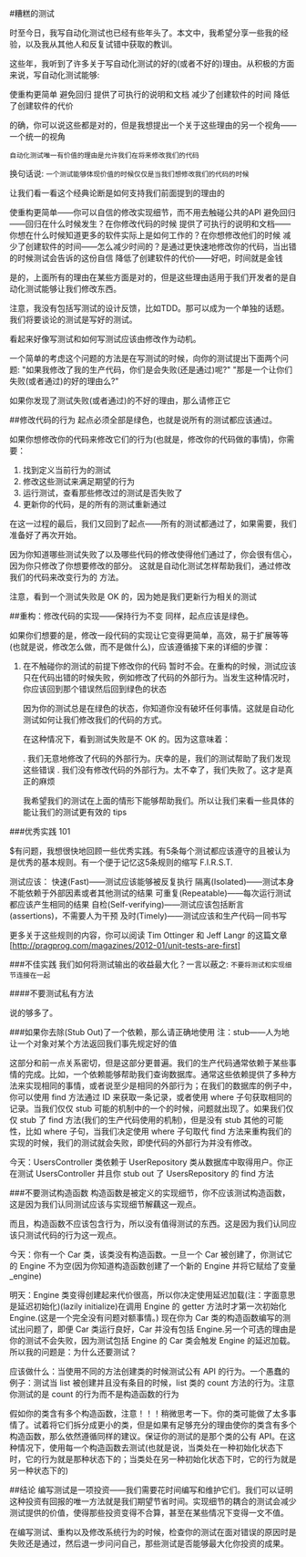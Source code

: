 #糟糕的测试

时至今日，我写自动化测试也已经有些年头了。本文中，我希望分享一些我的经验，以及我从其他人和反复试错中获取的教训。

这些年，我听到了许多关于写自动化测试的好的(或者不好的)理由。从积极的方面来说，写自动化测试能够:

使重构更简单
避免回归
提供了可执行的说明和文档
减少了创建软件的时间
降低了创建软件的代价

的确，你可以说这些都是对的，但是我想提出一个关于这些理由的另一个视角——一个统一的视角

`自动化测试唯一有价值的理由是允许我们在将来修改我们的代码`

换句话说:
`一个测试能够体现价值的时候仅仅是当我们想修改我们的代码的时候`

让我们看一看这个经典论断是如何支持我们前面提到的理由的

使重构更简单——你可以自信的修改实现细节，而不用去触碰公共的API
避免回归——回归在什么时候发生？在你修改代码的时候
提供了可执行的说明和文档——你想在什么时候知道更多的软件实际上是如何工作的？在你想修改他们的时候
减少了创建软件的时间——怎么减少时间的？是通过更快速地修改你的代码，当出错的时候测试会告诉的这份自信
降低了创建软件的代价——好吧，时间就是金钱


是的，上面所有的理由在某些方面是对的，但是这些理由适用于我们开发者的是自动化测试能够让我们修改东西。

注意，我没有包括写测试的设计反馈，比如TDD。那可以成为一个单独的话题。我们将要谈论的测试是写好的测试。

看起来好像写测试和如何写测试应该由修改作为动机。

一个简单的考虑这个问题的方法是在写测试的时候，向你的测试提出下面两个问题:
"如果我修改了我的生产代码，你们是会失败(还是通过)呢?"
"那是一个让你们失败(或者通过)的好的理由么?"

如果你发现了测试失败(或者通过)的不好的理由，那么请修正它




##修改代码的行为
起点必须全部是绿色，也就是说所有的测试都应该通过。

如果你想修改你的代码来修改它们的行为(也就是，修改你的代码做的事情)，你需要：
1. 找到定义当前行为的测试
2. 修改这些测试来满足期望的行为
3. 运行测试，查看那些修改过的测试是否失败了
4. 更新你的代码，是的所有的测试重新通过

在这一过程的最后，我们又回到了起点——所有的测试都通过了，如果需要，我们准备好了再次开始。

因为你知道哪些测试失败了以及哪些代码的修改使得他们通过了，你会很有信心，因为你只修改了你想要修改的部分。
这就是自动化测试怎样帮助我们，通过修改我们的代码来改变行为的 方法。

注意，看到一个测试失败是 OK 的，因为她是我们更新行为相关的测试



##重构：修改代码的实现——保持行为不变
同样，起点应该是绿色。

如果你们想要的是，修改一段代码的实现让它变得更简单，高效，易于扩展等等(也就是说，修改怎么做，而不是做什么)，应该遵循接下来的详细的步骤：
1. 在不触碰你的测试的前提下修改你的代码
   暂时不会。在重构的时候，测试应该只在代码出错的时候失败，例如修改了代码的外部行为。当发生这种情况时，你应该回到那个错误然后回到绿色的状态
   
   因为你的测试总是在绿色的状态，你知道你没有破坏任何事情。这就是自动化测试如何让我们修改我们的代码的方式。
   
   在这种情况下，看到测试失败是不 OK 的。因为这意味着：
   
   . 我们无意地修改了代码的外部行为。庆幸的是，我们的测试帮助了我们发现这些错误
   . 我们没有修改代码的外部行为。太不幸了，我们失败了。这才是真正的麻烦
   
   我希望我们的测试在上面的情形下能够帮助我们。所以让我们来看一些具体的能让我们的测试更有效的 tips 



###优秀实践 101

$$$$$有问题，我想很快地回顾一些优秀实践。有5条每个测试都应该遵守的且被认为是优秀的基本规则。有一个便于记忆这5条规则的缩写 F.I.R.S.T.

测试应该：
快速(Fast)——测试应该能够被反复执行
隔离(Isolated)——测试本身不能依赖于外部因素或者其他测试的结果
可重复(Repeatable)——每次运行测试都应该产生相同的结果
自检(Self-verifying)——测试应该包括断言(assertions)，不需要人为干预
及时(Timely)——测试应该和生产代码一同书写

更多关于这些规则的内容，你可以阅读 Tim Ottinger 和 Jeff Langr 的这篇文章[http://pragprog.com/magazines/2012-01/unit-tests-are-first]



###不佳实践
我们如何将测试输出的收益最大化？一言以蔽之:
`不要将测试和实现细节连接在一起`

####不要测试私有方法

说的够多了。

###如果你去除(Stub Out)了一个依赖，那么请正确地使用
注：stub——人为地让一个对象对某个方法返回我们事先规定好的值

这部分和前一点关系密切，但是这部分更普遍。我们的生产代码通常依赖于某些事情的完成。比如，一个依赖能够帮助我们查询数据库。通常这些依赖提供了多种方法来实现相同的事情，或者说至少是相同的外部行为；在我们的数据库的例子中，你可以使用 find 方法通过 ID 来获取一条记录，或者使用 where 子句获取相同的记录。当我们仅仅 stub 可能的机制中的一个的时候，问题就出现了。如果我们仅仅 stub 了 find 方法(我们的生产代码使用的机制)，但是没有 stub 其他的可能性，比如 where 子句，当我们决定使用 where 子句取代 find 方法来重构我们的实现的时候，我们的测试就会失败，即使代码的外部行为并没有修改。

今天：UsersController 类依赖于 UserRepository 类从数据库中取得用户。你正在测试 UsersController 并且你 stub out 了 UsersRepository 的 find 方法


###不要测试构造函数
构造函数是被定义的实现细节，你不应该测试构造函数，这是因为我们认同测试应该与实现细节解藕这一观点。

而且，构造函数不应该包含行为，所以没有值得测试的东西。这是因为我们认同应该只测试代码的行为这一观点。

今天：你有一个 Car 类，该类没有构造函数。一旦一个 Car 被创建了，你测试它的 Engine 不为空(因为你知道构造函数创建了一个新的 Engine 并将它赋给了变量 _engine)

明天：Engine 类变得创建起来代价很高，所以你决定使用延迟加载(注：字面意思是延迟初始化)(lazily initialize)在调用 Engine 的 getter 方法时才第一次初始化 Engine.(这是一个完全没有问题对额事情。) 现在你为 Car 类的构造函数编写的测试出问题了，即便 Car 类运行良好，Car 并没有包括 Engine.另一个可选的理由是你的测试不会失败，因为测试包括 Engine 的 Car 类会触发 Engine 的延迟加载。所以我的问题是：为什么还要测试？

应该做什么：当使用不同的方法创建类的时候测试公有 API 的行为。一个愚蠢的例子：测试当 list 被创建并且没有条目的时候，list 类的 count 方法的行为。注意你测试的是 count 的行为而不是构造函数的行为

假如你的类含有多个构造函数，注意！！！稍微思考一下。你的类可能做了太多事情了。试着将它们拆分成更小的类，但是如果有足够充分的理由使你的类含有多个构造函数，那么依然遵循同样的建议。保证你的测试的是那个类的公有 API。在这种情况下，使用每一个构造函数去测试(也就是说，当类处在一种初始化状态下时，它的行为就是那种状态下的；当类处在另一种初始化状态下时，它的行为就是另一种状态下的)


##结论
编写测试是一项投资——我们需要花时间编写和维护它们。我们可以证明这种投资有回报的唯一方法就是我们期望节省时间。实现细节的耦合的测试会减少测试提供的价值，使得那些投资变得不合算，甚至在某些情况下变得一文不值。

在编写测试、重构以及修改系统行为的时候，检查你的测试在面对错误的原因时是失败还是通过，然后退一步问问自己，那些测试是否能够最大化你投资的成果。








































